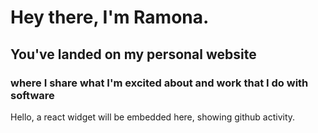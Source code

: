 # Hey there, I'm Ramona.

## You've landed on my personal website
### where I share what I'm excited about and work that I do with software

<div id='react-widget'>Hello, a react widget will be embedded here, showing github activity.</div>